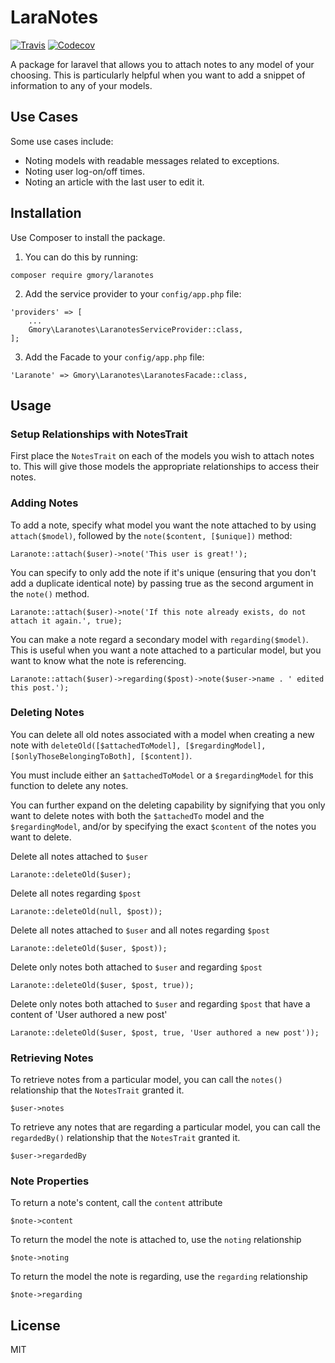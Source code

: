 # LaraNotes
[![Travis](https://img.shields.io/travis/GMory/LaraNotes.svg?style=flat-square)](https://travis-ci.org/GMory/laranotes)
[![Codecov](https://img.shields.io/codecov/c/github/GMory/laranotes.svg?style=flat-square)](https://codecov.io/gh/GMory/laranotes)

A package for laravel that allows you to attach notes to any model of your choosing. This is particularly helpful when you want to add a snippet of information to any of your models.

## Use Cases

Some use cases include: 
- Noting models with readable messages related to exceptions.
- Noting user log-on/off times.
- Noting an article with the last user to edit it.

## Installation

Use Composer to install the package. 

1. You can do this by running:
```
composer require gmory/laranotes
```

2. Add the service provider to your `config/app.php` file:
```
'providers' => [
    ...
    Gmory\Laranotes\LaranotesServiceProvider::class,
];
```

3. Add the Facade to your `config/app.php` file:
```
'Laranote' => Gmory\Laranotes\LaranotesFacade::class,
```

## Usage

### Setup Relationships with NotesTrait
First place the `NotesTrait` on each of the models you wish to attach notes to. This will give those models the appropriate relationships to access their notes.

### Adding Notes
To add a note, specify what model you want the note attached to by using `attach($model)`, followed by the `note($content, [$unique])` method:
```
Laranote::attach($user)->note('This user is great!');
```

You can specify to only add the note if it's unique (ensuring that you don't add a duplicate identical note) by passing true as the second argument in the `note()` method.
```
Laranote::attach($user)->note('If this note already exists, do not attach it again.', true);
```

You can make a note regard a secondary model with `regarding($model)`. This is useful when you want a note attached to a particular model, but you want to know what the note is referencing.
```
Laranote::attach($user)->regarding($post)->note($user->name . ' edited this post.');
```

### Deleting Notes
You can delete all old notes associated with a model when creating a new note with `deleteOld([$attachedToModel], [$regardingModel], [$onlyThoseBelongingToBoth], [$content])`.

You must include either an `$attachedToModel` or a `$regardingModel` for this function to delete any notes.

You can further expand on the deleting capability by signifying that you only want to delete notes with both the `$attachedTo` model and the `$regardingModel`, and/or by specifying the exact `$content` of the notes you want to delete.

Delete all notes attached to `$user`
```
Laranote::deleteOld($user);
```

Delete all notes regarding `$post`
```
Laranote::deleteOld(null, $post));
```

Delete all notes attached to `$user` and all notes regarding `$post`
```
Laranote::deleteOld($user, $post));
```

Delete only notes both attached to `$user` and regarding `$post`
```
Laranote::deleteOld($user, $post, true));
```

Delete only notes both attached to `$user` and regarding `$post` that have a content of 'User authored a new post'
```
Laranote::deleteOld($user, $post, true, 'User authored a new post'));
```

### Retrieving Notes
To retrieve notes from a particular model, you can call the `notes()` relationship that the `NotesTrait` granted it.
```
$user->notes
```

To retrieve any notes that are regarding a particular model, you can call the `regardedBy()` relationship that the `NotesTrait` granted it.
```
$user->regardedBy
```

### Note Properties
To return a note's content, call the `content` attribute
```
$note->content
```

To return the model the note is attached to, use the `noting` relationship
```
$note->noting
```

To return the model the note is regarding, use the `regarding` relationship
```
$note->regarding
```

## License
MIT
